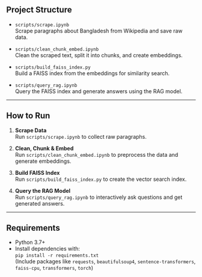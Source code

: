 ## Project Structure

- `scripts/scrape.ipynb`  
  Scrape paragraphs about Bangladesh from Wikipedia and save raw data.

- `scripts/clean_chunk_embed.ipynb`  
  Clean the scraped text, split it into chunks, and create embeddings.

- `scripts/build_faiss_index.py`  
  Build a FAISS index from the embeddings for similarity search.

- `scripts/query_rag.ipynb`  
  Query the FAISS index and generate answers using the RAG model.

---

## How to Run

1. **Scrape Data**  
   Run `scripts/scrape.ipynb` to collect raw paragraphs.

2. **Clean, Chunk & Embed**  
   Run `scripts/clean_chunk_embed.ipynb` to preprocess the data and generate embeddings.

3. **Build FAISS Index**  
   Run `scripts/build_faiss_index.py` to create the vector search index.

4. **Query the RAG Model**  
   Run `scripts/query_rag.ipynb` to interactively ask questions and get generated answers.

---

## Requirements

- Python 3.7+
- Install dependencies with:  
  `pip install -r requirements.txt`  
  (Include packages like `requests`, `beautifulsoup4`, `sentence-transformers`, `faiss-cpu`, `transformers`, `torch`)
